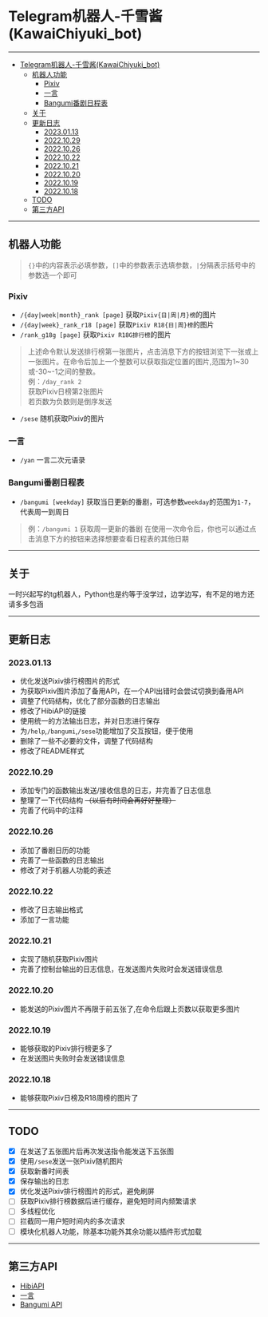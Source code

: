 # Telegram机器人-千雪酱(KawaiChiyuki_bot)
***
<!-- TOC -->
* [Telegram机器人-千雪酱(KawaiChiyuki_bot)](#telegram机器人-千雪酱--kawaichiyukibot-)
  * [机器人功能](#机器人功能)
    * [Pixiv](#pixiv)
    * [一言](#一言)
    * [Bangumi番剧日程表](#bangumi番剧日程表)
  * [关于](#关于)
  * [更新日志](#更新日志)
    * [2023.01.13](#20230113)
    * [2022.10.29](#20221029)
    * [2022.10.26](#20221026)
    * [2022.10.22](#20221022)
    * [2022.10.21](#20221021)
    * [2022.10.20](#20221020)
    * [2022.10.19](#20221019)
    * [2022.10.18](#20221018)
  * [TODO](#todo)
  * [第三方API](#第三方api)
<!-- TOC -->
***
## 机器人功能
> `{}`中的内容表示必填参数，`[]`中的参数表示选填参数，`|`分隔表示括号中的参数选一个即可
### Pixiv
- `/{day|week|month}_rank [page]` 获取`Pixiv{日|周|月}榜`的图片
- `/{day|week}_rank_r18 [page]` 获取`Pixiv R18{日|周}榜`的图片
- `/rank_g18g [page]` 获取`Pixiv R18G排行榜`的图片
> 上述命令默认发送排行榜第一张图片，点击消息下方的按钮浏览下一张或上一张图片。在命令后加上一个整数可以获取指定位置的图片,范围为1~30或-30~-1之间的整数。  
> 例：`/day_rank 2`  
> 获取Pixiv日榜第2张图片  
> 若页数为负数则是倒序发送
- `/sese` 随机获取Pixiv的图片
### 一言
- `/yan` 一言二次元语录
### Bangumi番剧日程表
- `/bangumi [weekday]` 获取当日更新的番剧，可选参数`weekday`的范围为`1-7`，代表周一到周日
> 例：`/bangumi 1` 获取周一更新的番剧
> 在使用一次命令后，你也可以通过点击消息下方的按钮来选择想要查看日程表的其他日期
***

## 关于
一时兴起写的tg机器人，Python也是约等于没学过，边学边写，有不足的地方还请多多包涵
***

## 更新日志
### 2023.01.13
- 优化发送Pixiv排行榜图片的形式
- 为获取Pixiv图片添加了备用API，在一个API出错时会尝试切换到备用API
- 调整了代码结构，优化了部分函数的日志输出
- 修改了HibiAPI的链接
- 使用统一的方法输出日志，并对日志进行保存
- 为`/help`,`/bangumi`,`/sese`功能增加了交互按钮，便于使用
- 删除了一些不必要的文件，调整了代码结构
- 修改了README样式


### 2022.10.29
- 添加专门的函数输出发送/接收信息的日志，并完善了日志信息
- 整理了一下代码结构 ~~（以后有时间会再好好整理）~~
- 完善了代码中的注释

### 2022.10.26
- 添加了番剧日历的功能
- 完善了一些函数的日志输出
- 修改了对于机器人功能的表述

### 2022.10.22
- 修改了日志输出格式
- 添加了一言功能

### 2022.10.21
- 实现了随机获取Pixiv图片
- 完善了控制台输出的日志信息，在发送图片失败时会发送错误信息

### 2022.10.20
- 能发送的Pixiv图片不再限于前五张了,在命令后跟上页数以获取更多图片

### 2022.10.19
- 能够获取的Pixiv排行榜更多了
- 在发送图片失败时会发送错误信息

### 2022.10.18
- 能够获取Pixiv日榜及R18周榜的图片了
***

## TODO
- [x] 在发送了五张图片后再次发送指令能发送下五张图  
- [x] 使用`/sese`发送一张Pixiv随机图片
- [x] 获取新番时间表  
- [x] 保存输出的日志
- [x] 优化发送Pixiv排行榜图片的形式，避免刷屏
- [ ] 获取Pixiv排行榜数据后进行缓存，避免短时间内频繁请求
- [ ] 多线程优化
- [ ] 拦截同一用户短时间内的多次请求
- [ ] 模块化机器人功能，除基本功能外其余功能以插件形式加载
***

## 第三方API
- [HibiAPI](https://github.com/mixmoe/HibiAPI)
- [一言](https://hitokoto.cn/)
- [Bangumi API](https://bangumi.github.io/api/#/)